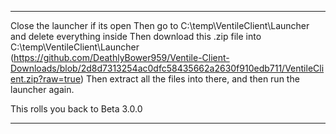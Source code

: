 ---
Close the launcher if its open
Then go to C:\temp\VentileClient\Launcher and delete everything inside
Then download this .zip file into C:\temp\VentileClient\Launcher (https://github.com/DeathlyBower959/Ventile-Client-Downloads/blob/2d8d7313254ac0dfc58435662a2630f910edb711/VentileClient.zip?raw=true)
Then extract all the files into there, and then run the launcher again.

This rolls you back to Beta 3.0.0

------
